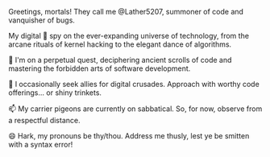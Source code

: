 Greetings, mortals! They call me @Lather5207, summoner of code and vanquisher of bugs.

My digital 👀 spy on the ever-expanding universe of technology, from the arcane rituals of kernel hacking to the elegant dance of algorithms.

🌱 I'm on a perpetual quest, deciphering ancient scrolls of code and mastering the forbidden arts of software development.

💞️ I occasionally seek allies for digital crusades. Approach with worthy code offerings... or shiny trinkets.

📫 My carrier pigeons are currently on sabbatical. So, for now, observe from a respectful distance.

😄 Hark, my pronouns be thy/thou. Address me thusly, lest ye be smitten with a syntax error!
